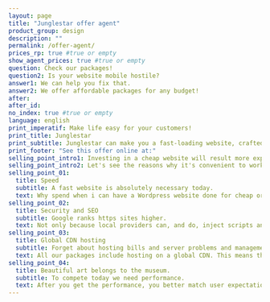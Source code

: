 ```yaml
---
layout: page
title: "Junglestar offer agent"
product_group: design
description: ""
permalink: /offer-agent/
prices_rp: true #true or empty
show_agent_prices: true #true or empty
question: Check our packages!
question2: Is your website mobile hostile?
answer1: We can help you fix that.
answer2: We offer affordable packages for any budget!
after:
after_id:
no_index: true #true or empty
language: english
print_imperatif: Make life easy for your customers!
print_title: Junglestar
print_subtitle: Junglestar can make you a fast-loading website, crafted to out-perform your competitors.
print_footer: "See this offer online at:"
selling_point_intro1: Investing in a cheap website will result more expensive!
selling_point_intro2: Let's see the reasons why it's convenient to work with us.
selling_point_01:
  title: Speed
  subtitle: A fast website is absolutely necessary today.
  text: Why spend when i can have a Wordpress website done for cheap or even do it myself? Well, there are many reasons why you better invest in a fast website. Statistic shows that if your website loads slower than 5 seconds you're probably loosing from 30% to 50% of your visitors. Create a segment in you Google Analytics and see how many visitors stay less that 15 seconds (the average time for a WP site to became interactive).
selling_point_02:
  title: Security and SEO
  subtitle: Google ranks https sites higher.
  text: Not only because local providers can, and do, inject scripts and ads into http traffic, but most importantly cos you will get a higher ranking when you have SSL properly installed and your site is served via https. All our packages include https/SSL feature. We use all the best SEO practices to have each of your webpages showing up on social media complete with a large image, a title and a short text. (Try copy and paste this page's URL into a WhatsApp chat for example...)
selling_point_03:
  title: Global CDN hosting
  subtitle: Forget about hosting bills and server problems and management.
  text: All our packages include hosting on a global CDN. This means that copies of you site exist in various servers strategically located to cover the world. The closest server is the one that will deliver thew website. This cuts loading time by half on average. (Each package offer includes setup and 2 years CDN hosting and maintenance, after that it's 49 euro per year)
selling_point_04:
  title: Beautiful art belongs to the museum.
  subtitle: To compete today we need performance.
  text: After you get the performance, you better match user expectations. So, menu position, footer informations, navigation styles need to be where, and behave as, most users are used to. After that, there is room for creativity. But not really... we have to be concise and straight to the point. The attention span of our users is really short. This is why you better hire a pro web-designer rather than an artist. You better focus on what users need rather that what you like. Both our templates and the custom websites that we build are developed upon these principles... and results show.
---
```


